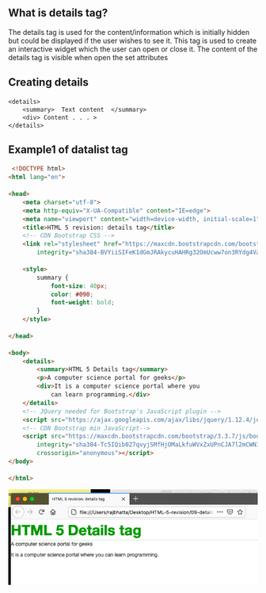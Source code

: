## What is details tag? ##
The details tag is used for the content/information which is initially hidden but could be displayed if the user wishes to see it. This tag is used to create an interactive widget which the user can open or close it. The content of the details tag is visible when open the set attributes

## Creating details  ##
```
<details>
    <summary>  Text content  </summary>
    <div> Content . . . >
</details>
```

## Example1 of datalist tag ##
```html
 <!DOCTYPE html>
<html lang="en">

<head>
    <meta charset="utf-8">
    <meta http-equiv="X-UA-Compatible" content="IE=edge">
    <meta name="viewport" content="width=device-width, initial-scale=1">
    <title>HTML 5 revision: details tag</title>
    <!-- CDN Bootstrap CSS -->
    <link rel="stylesheet" href="https://maxcdn.bootstrapcdn.com/bootstrap/3.3.7/css/bootstrap.min.css"
        integrity="sha384-BVYiiSIFeK1dGmJRAkycuHAHRg32OmUcww7on3RYdg4Va+PmSTsz/K68vbdEjh4u" crossorigin="anonymous">

    <style>
        summary {
            font-size: 40px;
            color: #090;
            font-weight: bold;
        }
    </style>

</head>

<body>
    <details>
        <summary>HTML 5 Details tag</summary>
        <p>A computer science portal for geeks</p>
        <div>It is a computer science portal where you
            can learn programming.</div>
    </details>
    <!-- JQuery needed for Bootstrap's JavaScript plugin -->
    <script src="https://ajax.googleapis.com/ajax/libs/jquery/1.12.4/jquery.min.js"></script>
    <!-- CDN Bootstrap min JavaScript-->
    <script src="https://maxcdn.bootstrapcdn.com/bootstrap/3.3.7/js/bootstrap.min.js"
        integrity="sha384-Tc5IQib027qvyjSMfHjOMaLkfuWVxZxUPnCJA7l2mCWNIpG9mGCD8wGNIcPD7Txa"
        crossorigin="anonymous"></script>
</body>

</html>
```

<img src="det.png"/>

